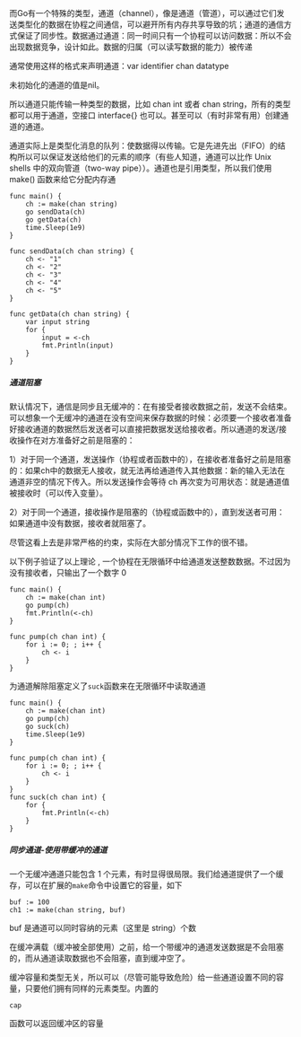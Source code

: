 而Go有一个特殊的类型，通道（channel），像是通道（管道），可以通过它们发送类型化的数据在协程之间通信，可以避开所有内存共享导致的坑；通道的通信方式保证了同步性。数据通过通道：同一时间只有一个协程可以访问数据：所以不会出现数据竞争，设计如此。数据的归属（可以读写数据的能力）被传递

通常使用这样的格式来声明通道：var identifier chan datatype

未初始化的通道的值是nil。

所以通道只能传输一种类型的数据，比如 chan int 或者 chan string，所有的类型都可以用于通道，空接口 interface{} 也可以。甚至可以（有时非常有用）创建通道的通道。

通道实际上是类型化消息的队列：使数据得以传输。它是先进先出（FIFO）的结构所以可以保证发送给他们的元素的顺序（有些人知道，通道可以比作 Unix shells 中的双向管道（two-way pipe））。通道也是引用类型，所以我们使用 make\(\) 函数来给它分配内存通

```
func main() {
    ch := make(chan string)
    go sendData(ch)
    go getData(ch)
    time.Sleep(1e9)
}

func sendData(ch chan string) {
    ch <- "1"
    ch <- "2"
    ch <- "3"
    ch <- "4"
    ch <- "5"
}

func getData(ch chan string) {
    var input string
    for {
        input = <-ch
        fmt.Println(input)
    }
}
```

##### 通道阻塞

默认情况下，通信是同步且无缓冲的：在有接受者接收数据之前，发送不会结束。可以想象一个无缓冲的通道在没有空间来保存数据的时候：必须要一个接收者准备好接收通道的数据然后发送者可以直接把数据发送给接收者。所以通道的发送/接收操作在对方准备好之前是阻塞的：

1）对于同一个通道，发送操作（协程或者函数中的），在接收者准备好之前是阻塞的：如果ch中的数据无人接收，就无法再给通道传入其他数据：新的输入无法在通道非空的情况下传入。所以发送操作会等待 ch 再次变为可用状态：就是通道值被接收时（可以传入变量）。

2）对于同一个通道，接收操作是阻塞的（协程或函数中的），直到发送者可用：如果通道中没有数据，接收者就阻塞了。

尽管这看上去是非常严格的约束，实际在大部分情况下工作的很不错。

以下例子验证了以上理论 , 一个协程在无限循环中给通道发送整数数据。不过因为没有接收者，只输出了一个数字 0

```
func main() {
    ch := make(chan int)
    go pump(ch)
    fmt.Println(<-ch)
}

func pump(ch chan int) {
    for i := 0; ; i++ {
        ch <- i
    }
}
```

为通道解除阻塞定义了`suck`函数来在无限循环中读取通道

```
func main() {
    ch := make(chan int)
    go pump(ch)
    go suck(ch)
    time.Sleep(1e9)
}

func pump(ch chan int) {
    for i := 0; ; i++ {
        ch <- i
    }
}
func suck(ch chan int) {
    for {
        fmt.Println(<-ch)
    }
}
```

##### 同步通道-使用带缓冲的通道

一个无缓冲通道只能包含 1 个元素，有时显得很局限。我们给通道提供了一个缓存，可以在扩展的`make`命令中设置它的容量，如下

```
buf := 100
ch1 := make(chan string, buf)
```

buf 是通道可以同时容纳的元素（这里是 string）个数

在缓冲满载（缓冲被全部使用）之前，给一个带缓冲的通道发送数据是不会阻塞的，而从通道读取数据也不会阻塞，直到缓冲空了。

缓冲容量和类型无关，所以可以（尽管可能导致危险）给一些通道设置不同的容量，只要他们拥有同样的元素类型。内置的

`cap`

函数可以返回缓冲区的容量

